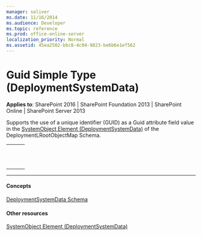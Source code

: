 ```yaml
---
manager: soliver
ms.date: 11/16/2014
ms.audience: Developer
ms.topic: reference
ms.prod: office-online-server
localization_priority: Normal
ms.assetid: 45ea2502-bbc8-4c04-9823-be6b6e1ef562
---
```


# Guid Simple Type (DeploymentSystemData)

**Applies to**: SharePoint 2016 | SharePoint Foundation 2013 | SharePoint Online | SharePoint Server 2013

Supports the use of a unique identifier (GUID) as a <span class="keyword">Guid</span> attribute field value in the <span sdata="link">[SystemObject Element (DeploymentSystemData)](systemobject-element-deploymentsystemdata.md)</span> of the DeploymentLRootObjectMap Schema.

<span codelanguage="other"></span>
<table>
<colgroup>
<col width="100%" />
</colgroup>
<tbody>
<tr class="odd">
<td align="left"><pre><code><xs:simpleType name="Guid">
    <xs:restriction base="xs:string"></xs:restriction>
</xs:simpleType></code></pre></td>
</tr>
</tbody>
</table>


-------------------------------------------------------------------------------------------------------------------------------------------------------------------------------------------

#### Concepts

[DeploymentSystemData
Schema](deploymentsystemdata-schema.md)</span>

#### Other resources

[SystemObject Element
(DeploymentSystemData)](systemobject-element-deploymentsystemdata.md)</span>


<br/>

<br/>








